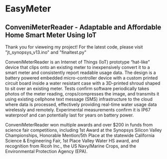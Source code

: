 # EasyMeter
## ConveniMeterReader - Adaptable and Affordable Home Smart Meter Using IoT

Thank you for vieweing my project! For the latest code, please visit "jt_synopsys_v13.ino" and "finaltest.py"


ConveniMeterReader is an Internet of Things (IoT) prototype “hat-like” device that clips onto an existing meter to inexpensively convert it to a smart meter and consistently report readable usage data. The design is a battery powered embedded micro-controller device with a custom printed circuit board inside a water resistant case with a 3D-printed shroud shaped to sit over an existing meter. Tests confirm software periodically takes photos of the meter reading, crops/compresses the image, and transmits it using existing cellphone text message (SMS) infrastructure to the cloud where data is processed, effectively providing real-time water usage data wirelessly and remotely. Experimental measurements confirm it is IP67 waterproof and can potentially last for years on battery power.

ConveniMeterReader won multiple awards and over $200 in funds from science fair competitions, including 1st Award at the Synopsys Silicon Valley Championships, Honorable Mention/5th Place at the statewide California Science & Engineering Fair, 1st Place Valley Water HS award, and recognition from Ricoh Inc., the US Navy/Marine Crops, and the Environmental Protection Agency (EPA).
